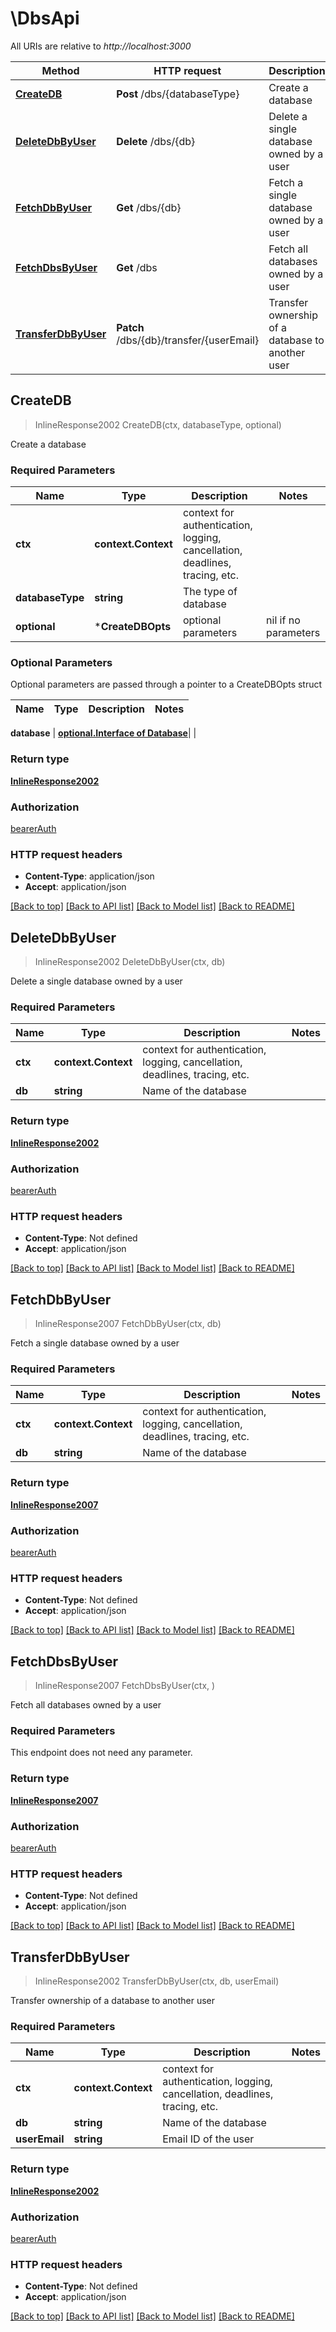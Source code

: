 # \DbsApi

All URIs are relative to *http://localhost:3000*

Method | HTTP request | Description
------------- | ------------- | -------------
[**CreateDB**](DbsApi.md#CreateDB) | **Post** /dbs/{databaseType} | Create a database
[**DeleteDbByUser**](DbsApi.md#DeleteDbByUser) | **Delete** /dbs/{db} | Delete a single database owned by a user
[**FetchDbByUser**](DbsApi.md#FetchDbByUser) | **Get** /dbs/{db} | Fetch a single database owned by a user
[**FetchDbsByUser**](DbsApi.md#FetchDbsByUser) | **Get** /dbs | Fetch all databases owned by a user
[**TransferDbByUser**](DbsApi.md#TransferDbByUser) | **Patch** /dbs/{db}/transfer/{userEmail} | Transfer ownership of a database to another user



## CreateDB

> InlineResponse2002 CreateDB(ctx, databaseType, optional)

Create a database

### Required Parameters


Name | Type | Description  | Notes
------------- | ------------- | ------------- | -------------
**ctx** | **context.Context** | context for authentication, logging, cancellation, deadlines, tracing, etc.
**databaseType** | **string**| The type of database | 
 **optional** | ***CreateDBOpts** | optional parameters | nil if no parameters

### Optional Parameters

Optional parameters are passed through a pointer to a CreateDBOpts struct


Name | Type | Description  | Notes
------------- | ------------- | ------------- | -------------

 **database** | [**optional.Interface of Database**](Database.md)|  | 

### Return type

[**InlineResponse2002**](inline_response_200_2.md)

### Authorization

[bearerAuth](../README.md#bearerAuth)

### HTTP request headers

- **Content-Type**: application/json
- **Accept**: application/json

[[Back to top]](#) [[Back to API list]](../README.md#documentation-for-api-endpoints)
[[Back to Model list]](../README.md#documentation-for-models)
[[Back to README]](../README.md)


## DeleteDbByUser

> InlineResponse2002 DeleteDbByUser(ctx, db)

Delete a single database owned by a user

### Required Parameters


Name | Type | Description  | Notes
------------- | ------------- | ------------- | -------------
**ctx** | **context.Context** | context for authentication, logging, cancellation, deadlines, tracing, etc.
**db** | **string**| Name of the database | 

### Return type

[**InlineResponse2002**](inline_response_200_2.md)

### Authorization

[bearerAuth](../README.md#bearerAuth)

### HTTP request headers

- **Content-Type**: Not defined
- **Accept**: application/json

[[Back to top]](#) [[Back to API list]](../README.md#documentation-for-api-endpoints)
[[Back to Model list]](../README.md#documentation-for-models)
[[Back to README]](../README.md)


## FetchDbByUser

> InlineResponse2007 FetchDbByUser(ctx, db)

Fetch a single database owned by a user

### Required Parameters


Name | Type | Description  | Notes
------------- | ------------- | ------------- | -------------
**ctx** | **context.Context** | context for authentication, logging, cancellation, deadlines, tracing, etc.
**db** | **string**| Name of the database | 

### Return type

[**InlineResponse2007**](inline_response_200_7.md)

### Authorization

[bearerAuth](../README.md#bearerAuth)

### HTTP request headers

- **Content-Type**: Not defined
- **Accept**: application/json

[[Back to top]](#) [[Back to API list]](../README.md#documentation-for-api-endpoints)
[[Back to Model list]](../README.md#documentation-for-models)
[[Back to README]](../README.md)


## FetchDbsByUser

> InlineResponse2007 FetchDbsByUser(ctx, )

Fetch all databases owned by a user

### Required Parameters

This endpoint does not need any parameter.

### Return type

[**InlineResponse2007**](inline_response_200_7.md)

### Authorization

[bearerAuth](../README.md#bearerAuth)

### HTTP request headers

- **Content-Type**: Not defined
- **Accept**: application/json

[[Back to top]](#) [[Back to API list]](../README.md#documentation-for-api-endpoints)
[[Back to Model list]](../README.md#documentation-for-models)
[[Back to README]](../README.md)


## TransferDbByUser

> InlineResponse2002 TransferDbByUser(ctx, db, userEmail)

Transfer ownership of a database to another user

### Required Parameters


Name | Type | Description  | Notes
------------- | ------------- | ------------- | -------------
**ctx** | **context.Context** | context for authentication, logging, cancellation, deadlines, tracing, etc.
**db** | **string**| Name of the database | 
**userEmail** | **string**| Email ID of the user | 

### Return type

[**InlineResponse2002**](inline_response_200_2.md)

### Authorization

[bearerAuth](../README.md#bearerAuth)

### HTTP request headers

- **Content-Type**: Not defined
- **Accept**: application/json

[[Back to top]](#) [[Back to API list]](../README.md#documentation-for-api-endpoints)
[[Back to Model list]](../README.md#documentation-for-models)
[[Back to README]](../README.md)

